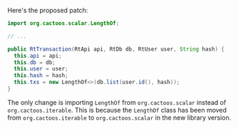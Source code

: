 Here's the proposed patch:
```java
import org.cactoos.scalar.LengthOf;

// ...

public RtTransaction(RtApi api, RtDb db, RtUser user, String hash) {
  this.api = api;
  this.db = db;
  this.user = user;
  this.hash = hash;
  this.txs = new LengthOf<>(db.list(user.id(), hash));
}
```
The only change is importing `LengthOf` from `org.cactoos.scalar` instead of `org.cactoos.iterable`. This is because the `LengthOf` class has been moved from `org.cactoos.iterable` to `org.cactoos.scalar` in the new library version.